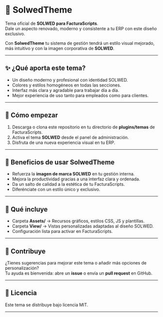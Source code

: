 # 🎨 SolwedTheme

Tema oficial de **SOLWED para FacturaScripts**.  
Dale un aspecto renovado, moderno y consistente a tu ERP con este diseño exclusivo.

Con **SolwedTheme** tu sistema de gestión tendrá un estilo visual mejorado, más intuitivo y con la imagen corporativa de **SOLWED**.

---

## ✨ ¿Qué aporta este tema?

- Un diseño moderno y profesional con identidad SOLWED.
- Colores y estilos homogéneos en todas las secciones.
- Interfaz más clara y agradable para trabajar día a día.
- Mejor experiencia de uso tanto para empleados como para clientes.

---

## 🚀 Cómo empezar

1. Descarga o clona este repositorio en tu directorio de **plugins/temas** de FacturaScripts.
2. Activa el tema **SOLWED** desde el panel de administración.
3. Disfruta de una nueva experiencia visual en tu ERP.

---

## 🎯 Beneficios de usar SolwedTheme

- Refuerza la **imagen de marca SOLWED** en tu gestión interna.
- Mejora la productividad gracias a una interfaz clara y ordenada.
- Da un salto de calidad a la estética de tu FacturaScripts.
- Diferénciate con un estilo único y exclusivo.

---

## 📂 Qué incluye

- Carpeta **Assets/** → Recursos gráficos, estilos CSS, JS y plantillas.
- Carpeta **View/** → Vistas personalizadas adaptadas al diseño SOLWED.
- Configuración lista para activar en FacturaScripts.

---

## 🤝 Contribuye

¿Tienes sugerencias para mejorar este tema o añadir más opciones de personalización?  
Tu ayuda es bienvenida: abre un **issue** o envía un **pull request** en GitHub.

---

## 📜 Licencia

Este tema se distribuye bajo licencia MIT.

---
